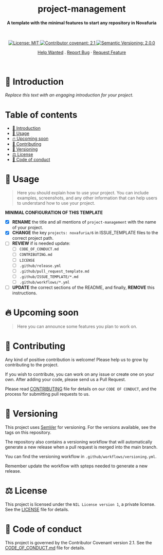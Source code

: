 
<div align="center">

# project-management <!-- omit from toc -->

<h4>A template with the minimal features to start any repository in Novafuria</h4>

&nbsp;


<a href="./LICENSE">
	<img alt="License: MIT" src="https://img.shields.io/badge/License-Private-yellow.svg">
</a>
<a href="./CODE_OF_CONDUCT.md">
	<img alt="Contributor covenant: 2.1" src="https://img.shields.io/badge/Contributor%20Covenant-2.1-4baaaa.svg">
</a>
<a href="https://semver.org/">
	<img alt="Semantic Versioning: 2.0.0" src="https://img.shields.io/badge/Semantic--Versioning-2.0.0-a05f79?logo=semantic-release&logoColor=f97ff0">
</a>

<a href="./issues/new/choose">Help Wanted</a>
.
<a href="./issues/new/choose">Report Bug</a>
·
<a href="./issues/new/choose">Request Feature</a>

</div>

&nbsp;

# 👋 Introduction

*Replace this text with an engaging introduction for your project.*

# Table of contents <!-- omit from toc -->
- [👋 Introduction](#-introduction)
- [🚀 Usage](#-usage)
- [🔥 Upcoming soon](#-upcoming-soon)
- [🤝 Contributing](#-contributing)
- [🔖 Versioning](#-versioning)
- [⚖️ License](#️-license)
- [📜 Code of conduct](#-code-of-conduct)

# 🚀 Usage

> Here you should explain how to use your project. You can include examples, screenshots, and any other information that can help users to understand how to use your project.

**MINIMAL CONFIGURATION OF THIS TEMPLATE**

- [x] **RENAME** the title and all mentions of `project-management` with the name of your project.
- [x] **CHANGE** the key `projects: novafuria/6` in ISSUE_TEMPLATE files to the correct project path.
- [ ] **REVIEW** if is needed update:
  - [ ] `CODE_OF_CONDUCT.md`
  - [ ] `CONTRIBUTING.md`
  - [ ] `LICENSE`
  - [ ] `.github/release.yml`
  - [ ] `.github/pull_request_template.md`
  - [ ] `.github/ISSUE_TEMPLATE/*.md`
  - [ ] `.github/workflows/*.yml`
- [ ] **UPDATE** the correct sections of the README, and finally, **REMOVE** this instructions.

# 🔥 Upcoming soon

> Here you can announce some features you plan to work on.

# 🤝 Contributing

Any kind of positive contribution is welcome! Please help us to grow by contributing to the project.

If you wish to contribute, you can work on any issue or create one on your own. After adding your code, please send us a Pull Request.

Please read [CONTRIBUTING](CONTRIBUTING.md) file for details on our `CODE OF CONDUCT`, and the process for submitting pull requests to us.

# 🔖 Versioning

This project uses [SemVer](https://semver.org/) for versioning. For the versions available, see the tags on this repository.

The repository also contains a versioning workflow that will automatically generate a new release when a pull request is merged into the main branch.

You can find the versioning workflow in `.github/workflows/versioning.yml`.

Remember update the workflow with spteps needed to generate a new release.

# ⚖️ License

This project is licensed under the `NIL License version 1`, a private license. See the [LICENSE](LICENSE) file for details.

# 📜 Code of conduct

This project is governed by the Contributor Covenant version 2.1. See the [CODE_OF_CONDUCT.md](CODE_OF_CONDUCT.md) file for details.
